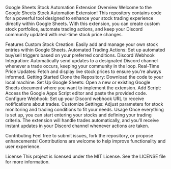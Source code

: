 Google Sheets Stock Automation Extension
Overview
Welcome to the Google Sheets Stock Automation Extension! This repository contains code for a powerful tool designed to enhance your stock trading experience directly within Google Sheets. With this extension, you can create custom stock portfolios, automate trading actions, and keep your Discord community updated with real-time stock price changes.

Features
Custom Stock Creation: Easily add and manage your own stock entries within Google Sheets.
Automated Trading Actions: Set up automated buy/sell triggers based on your preferred conditions.
Discord Webhook Integration: Automatically send updates to a designated Discord channel whenever a trade occurs, keeping your community in the loop.
Real-Time Price Updates: Fetch and display live stock prices to ensure you're always informed.
Getting Started
Clone the Repository: Download the code to your local machine.
Set Up Google Sheets: Open a new or existing Google Sheets document where you want to implement the extension.
Add Script: Access the Google Apps Script editor and paste the provided code.
Configure Webhook: Set up your Discord webhook URL to receive notifications about trades.
Customize Settings: Adjust parameters for stock monitoring and trading conditions to fit your needs.
Usage
Once everything is set up, you can start entering your stocks and defining your trading criteria. The extension will handle trades automatically, and you’ll receive instant updates in your Discord channel whenever actions are taken.

Contributing
Feel free to submit issues, fork the repository, or propose enhancements! Contributions are welcome to help improve functionality and user experience.

License
This project is licensed under the MIT License. See the LICENSE file for more information.
